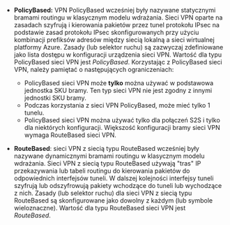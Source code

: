 * **PolicyBased:** VPN PolicyBased wcześniej były nazywane statycznymi bramami routingu w klasycznym modelu wdrażania. Sieci VPN oparte na zasadach szyfrują i kierowania pakietów przez tunel protokołu IPsec na podstawie zasad protokołu IPsec skonfigurowanych przy użyciu kombinacji prefiksów adresów między siecią lokalną a sieci wirtualnej platformy Azure. Zasady (lub selektor ruchu) są zazwyczaj zdefiniowane jako lista dostępu w konfiguracji urządzenia sieci VPN. Wartość dla typu PolicyBased sieci VPN jest *PolicyBased*. Korzystając z PolicyBased sieci VPN, należy pamiętać o następujących ograniczeniach:
  
  * PolicyBased sieci VPN może **tylko** można używać w podstawowa jednostka SKU bramy. Ten typ sieci VPN nie jest zgodny z innymi jednostki SKU bramy.
  * Podczas korzystania z sieci VPN PolicyBased, może mieć tylko 1 tunelu.
  * PolicyBased sieci VPN można używać tylko dla połączeń S2S i tylko dla niektórych konfiguracji. Większość konfiguracji bramy sieci VPN wymaga RouteBased sieci VPN.
* **RouteBased**: sieci VPN z siecią typu RouteBased wcześniej były nazywane dynamicznymi bramami routingu w klasycznym modelu wdrażania. Sieci VPN z siecią typu RouteBased używają "tras" IP przekazywania lub tabeli routingu do kierowania pakietów do odpowiednich interfejsów tuneli. W dalszej kolejności interfejsy tuneli szyfrują lub odszyfrowują pakiety wchodzące do tuneli lub wychodzące z nich. Zasady (lub selektor ruchu) dla sieci VPN z siecią typu RouteBased są skonfigurowane jako dowolny z każdym (lub symbole wieloznaczne). Wartość dla typu RouteBased sieci VPN jest *RouteBased*.


